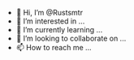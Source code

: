 - 👋 Hi, I’m @Rustsmtr
- 👀 I’m interested in ...
- 🌱 I’m currently learning ...
- 💞️ I’m looking to collaborate on ...
- 📫 How to reach me ...

<!---
Rustsmtr/Rustsmtr is a ✨ special ✨ repository because its `README.md` (this file) appears on your GitHub profile.
You can click the Preview link to take a look at your changes.
--->
